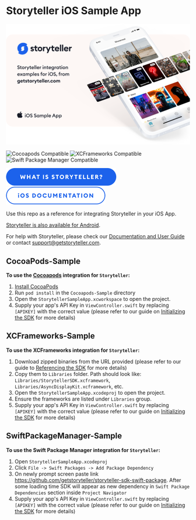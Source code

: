 # Storyteller iOS Sample App

<a href="https://getstoryteller.com" target="_blank">
  <img alt="Storyteller integration examples for iOS, from getstoryteller.com" src="img/readme-cover.png">
</a>

![Cocoapods Compatible](https://img.shields.io/badge/Cocoapods-Compatible-green?logo=cocoapods)
![XCFrameworks Compatible](https://img.shields.io/badge/XCFrameworks-Compatible-green)
![Swift Package Manager Compatible](https://img.shields.io/badge/Swift-Package-Manager-Compatible-green)

<p>
  <a href="https://getstoryteller.com" target="_blank"><img alt="What is Storyteller?" src="img/what-is-storyteller-btn.png" width="302" height="48"></a>&nbsp;&nbsp;&nbsp;
  <a href="https://docs.getstoryteller.com/documents/ios-sdk" target="_blank"><img alt="Storyteller iOS Documentation" src="img/docs-btn.png" width="272" height="48"></a>
</p>

Use this repo as a reference for integrating Storyteller in your iOS App.

[Storyteller is also available for Android](https://github.com/getstoryteller/storyteller-sample-android).

For help with Storyteller, please check our [Documentation and User Guide](https://docs.getstoryteller.com/documents/) or contact [support@getstoryteller.com](mailto:support@getstoryteller.com?Subject=iOS%20Sample%20App).
## CocoaPods-Sample

**To use the [Cocoapods](https://cocoapods.org) integration for `Storyteller`:**

1. [Install CocoaPods](http://guides.cocoapods.org/using/getting-started.html)
2. Run `pod install` in the `Cocoapods-Sample` directory
3. Open the `StorytellerSampleApp.xcworkspace` to open the project.
4. Supply your app's API Key in `ViewController.swift` by replacing `[APIKEY]` with the correct value (please refer to our guide on [Initializing the SDK](https://docs.getstoryteller.com/documents/ios-sdk/GettingStarted#sdk-initialization) for more details)

## XCFrameworks-Sample

**To use the XCFrameworks integration for `Storyteller`:**
1. Download zipped binaries from the URL provided (please refer to our guide to [Referencing the SDK](https://docs.getstoryteller.com/documents/ios-sdk/GettingStarted#xcframeworks) for more details)
2. Copy them to `Libraries` folder. Path should look like: `Libraries/StorytellerSDK.xcframework`, `Libraries/AsyncDisplayKit.xcframework`, etc.
3. Open the `StorytellerSampleApp.xcodeproj` to open the project.
4. Ensure the frameworks are listed under `Libraries` group.
5. Supply your app's API Key in `ViewController.swift` by replacing `[APIKEY]` with the correct value (please refer to our guide on [Initializing the SDK](https://docs.getstoryteller.com/documents/ios-sdk/GettingStarted#sdk-initialization) for more details)


## SwiftPackageManager-Sample

**To use the Swift Package Manager integration for `Storyteller`:**
1. Open `StorytellerSampleApp.xcodeproj`
2. Click `File -> Swift Packages -> Add Package Dependency`
3. On newly prompt screen paste link https://github.com/getstoryteller/storyteller-sdk-swift-package. After some loading time SDK will appear as new dependency in `Swift Package Dependencies` section inside `Project Navigator`
4. Supply your app's API Key in `ViewController.swift` by replacing `[APIKEY]` with the correct value (please refer to our guide on [Initializing the SDK](https://docs.getstoryteller.com/documents/ios-sdk/GettingStarted#sdk-initialization) for more details)
